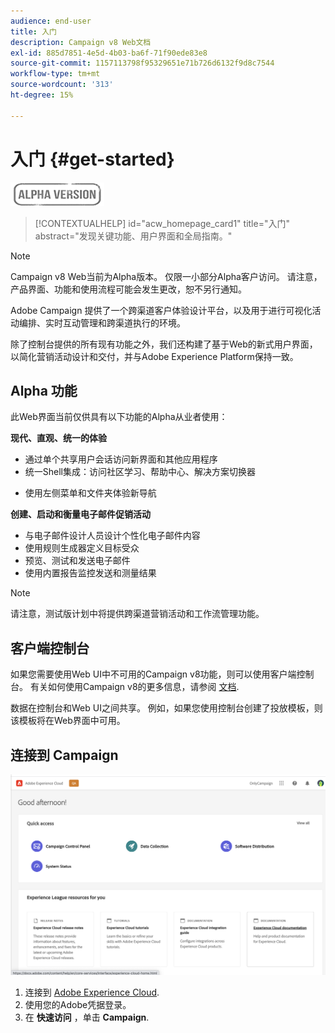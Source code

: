```yaml
---
audience: end-user
title: 入门
description: Campaign v8 Web文档
exl-id: 885d7851-4e5d-4b03-ba6f-71f90ede83e8
source-git-commit: 1157113798f95329651e71b726d6132f9d8c7544
workflow-type: tm+mt
source-wordcount: '313'
ht-degree: 15%

---
```


# 入门 {#get-started}

![](../assets/do-not-localize/badge.png)

<!--
V8 web overview
context, scope (targets cross-channel practitioners), limitations
only existing customers
-->
>[!CONTEXTUALHELP]
>id="acw_homepage_card1"
>title="入门"
>abstract="发现关键功能、用户界面和全局指南。"

>[!NOTE]
>
>Campaign v8 Web当前为Alpha版本。 仅限一小部分Alpha客户访问。 请注意，产品界面、功能和使用流程可能会发生更改，恕不另行通知。

Adobe Campaign 提供了一个跨渠道客户体验设计平台，以及用于进行可视化活动编排、实时互动管理和跨渠道执行的环境。

除了控制台提供的所有现有功能之外，我们还构建了基于Web的新式用户界面，以简化营销活动设计和交付，并与Adobe Experience Platform保持一致。

## Alpha 功能

此Web界面当前仅供具有以下功能的Alpha从业者使用：

**现代、直观、统一的体验**

* 通过单个共享用户会话访问新界面和其他应用程序
* 统一Shell集成：访问社区学习、帮助中心、解决方案切换器
<!--
No search and pulse notifications in Alpha
-->
* 使用左侧菜单和文件夹体验新导航

**创建、启动和衡量电子邮件促销活动**

* 与电子邮件设计人员设计个性化电子邮件内容
* 使用规则生成器定义目标受众
* 预览、测试和发送电子邮件
* 使用内置报告监控发送和测量结果

<!--
add info somewhere to remind users that
* they still have access to their console (+ link to v8 console doc)
* they keep their existing data (example: will be able to use their existing delivery templates to create deliveries)
-->

>[!NOTE]
>
>请注意，测试版计划中将提供跨渠道营销活动和工作流管理功能。

## 客户端控制台

如果您需要使用Web UI中不可用的Campaign v8功能，则可以使用客户端控制台。 有关如何使用Campaign v8的更多信息，请参阅 [文档](https://experienceleague.adobe.com/docs/campaign/campaign-v8/campaign-home.html?lang=zh-Hans).

数据在控制台和Web UI之间共享。 例如，如果您使用控制台创建了投放模板，则该模板将在Web界面中可用。

## 连接到 Campaign

![](assets/connect.png)

1. 连接到 [Adobe Experience Cloud](http://experience.adobe.com).
1. 使用您的Adobe凭据登录。
1. 在 **快速访问** ，单击 **Campaign**.

<!--
-> experience cloud home: "Campaign" -> home campaign v8
-> or Campaign v8 web if direct URL
-->
